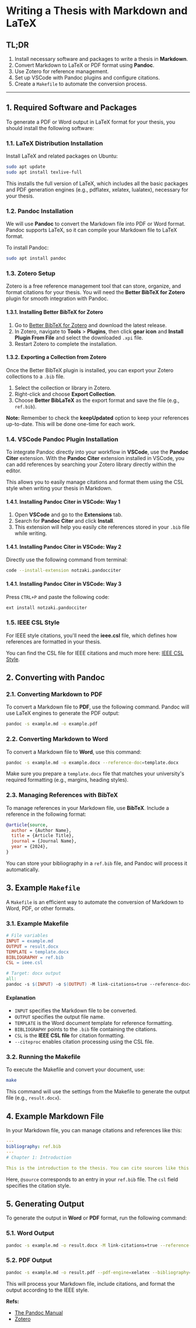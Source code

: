 # Writing a Thesis with Markdown and LaTeX

## TL;DR

1. Install necessary software and packages to write a thesis in **Markdown**.
2. Convert Markdown to LaTeX or PDF format using **Pandoc**.
3. Use Zotero for reference management.
4. Set up VSCode with Pandoc plugins and configure citations.
5. Create a `Makefile` to automate the conversion process.

---

## 1. Required Software and Packages

To generate a PDF or Word output in LaTeX format for your thesis, you should install the following software:

### 1.1. LaTeX Distribution Installation

Install LaTeX and related packages on Ubuntu:

```bash
sudo apt update
sudo apt install texlive-full
```

This installs the full version of LaTeX, which includes all the basic packages and PDF generation engines (e.g., pdflatex, xelatex, lualatex), necessary for your thesis.

### 1.2. Pandoc Installation

We will use **Pandoc** to convert the Markdown file into PDF or Word format. Pandoc supports LaTeX, so it can compile your Markdown file to LaTeX format.

To install Pandoc:

```bash
sudo apt install pandoc
```

### 1.3. Zotero Setup

Zotero is a free reference management tool that can store, organize, and format citations for your thesis. You will need the **Better BibTeX for Zotero** plugin for smooth integration with Pandoc.

#### 1.3.1. Installing Better BibTeX for Zotero

1. Go to [Better BibTeX for Zotero](https://github.com/retorquere/zotero-better-bibtex/releases) and download the latest release.
2. In Zotero, navigate to **Tools** > **Plugins**, then click **gear icon** and **Install Plugin From File** and select the downloaded `.xpi` file.
3. Restart Zotero to complete the installation.

#### 1.3.2. Exporting a Collection from Zotero

Once the Better BibTeX plugin is installed, you can export your Zotero collections to a `.bib` file.

1. Select the collection or library in Zotero.
2. Right-click and choose **Export Collection**.
3. Choose **Better BibLaTeX** as the export format and save the file (e.g., `ref.bib`).

**Note:** Remember to check the **keepUpdated** option to keep your references up-to-date. This will be done one-time for each work.

### 1.4. VSCode Pandoc Plugin Installation

To integrate Pandoc directly into your workflow in **VSCode**, use the **Pandoc Citer** extension. With the **Pandoc Citer** extension installed in VSCode, you can add references by searching your Zotero library directly within the editor.

This allows you to easily manage citations and format them using the CSL style when writing your thesis in Markdown.

#### 1.4.1. Installing Pandoc Citer in VSCode: Way 1

1. Open **VSCode** and go to the **Extensions** tab.
2. Search for **Pandoc Citer** and click **Install**.
3. This extension will help you easily cite references stored in your `.bib` file while writing.

#### 1.4.1. Installing Pandoc Citer in VSCode: Way 2

Directly use the following command from terminal:

```bash
code --install-extension notzaki.pandocciter
```

#### 1.4.1. Installing Pandoc Citer in VSCode: Way 3

Press `CTRL+P` and paste the following code:

```bash
ext install notzaki.pandocciter
```

### 1.5. IEEE CSL Style

For IEEE style citations, you'll need the **ieee.csl** file, which defines how references are formatted in your thesis.

You can find the CSL file for IEEE citations and much more here: [IEEE CSL Style](https://github.com/citation-style-language/styles).

## 2. Converting with Pandoc

### 2.1. Converting Markdown to PDF

To convert a Markdown file to **PDF**, use the following command. Pandoc will use LaTeX engines to generate the PDF output:

```bash
pandoc -s example.md -o example.pdf
```

### 2.2. Converting Markdown to Word

To convert a Markdown file to **Word**, use this command:

```bash
pandoc -s example.md -o example.docx --reference-doc=template.docx
```

Make sure you prepare a `template.docx` file that matches your university's required formatting (e.g., margins, heading styles).

### 2.3. Managing References with BibTeX

To manage references in your Markdown file, use **BibTeX**. Include a reference in the following format:

```bibtex
@article{source,
  author = {Author Name},
  title = {Article Title},
  journal = {Journal Name},
  year = {2024},
}
```

You can store your bibliography in a `ref.bib` file, and Pandoc will process it automatically.

## 3. Example `Makefile`

A `Makefile` is an efficient way to automate the conversion of Markdown to Word, PDF, or other formats.

### 3.1. Example Makefile

```makefile
# File variables
INPUT = example.md
OUTPUT = result.docx
TEMPLATE = template.docx
BIBLIOGRAPHY = ref.bib
CSL = ieee.csl

# Target: docx output
all:
pandoc -s $(INPUT) -o $(OUTPUT) -M link-citations=true --reference-doc=$(TEMPLATE) --bibliography=$(BIBLIOGRAPHY) --csl=$(CSL) --citeproc
```

#### Explanation

- `INPUT` specifies the Markdown file to be converted.
- `OUTPUT` specifies the output file name.
- `TEMPLATE` is the Word document template for reference formatting.
- `BIBLIOGRAPHY` points to the `.bib` file containing the citations.
- `CSL` is the **IEEE CSL file** for citation formatting.
- `--citeproc` enables citation processing using the CSL file.

### 3.2. Running the Makefile

To execute the Makefile and convert your document, use:

```bash
make
```

This command will use the settings from the Makefile to generate the output file (e.g., `result.docx`).

## 4. Example Markdown File

In your Markdown file, you can manage citations and references like this:

```yaml
---
bibliography: ref.bib
---
# Chapter 1: Introduction

This is the introduction to the thesis. You can cite sources like this [@source].
```

Here, `@source` corresponds to an entry in your `ref.bib` file. The `csl` field specifies the citation style.

## 5. Generating Output

To generate the output in **Word** or **PDF** format, run the following command:

### 5.1. Word Output

```bash
pandoc -s example.md -o result.docx -M link-citations=true --reference-doc=template.docx --bibliography=ref.bib --csl=ieee.csl --citeproc
```

### 5.2. PDF Output

```bash
pandoc -s example.md -o result.pdf --pdf-engine=xelatex --bibliography=ref.bib --csl=ieee.csl --citeproc
```

This will process your Markdown file, include citations, and format the output according to the IEEE style.

**Refs:**

- [The Pandoc Manual](https://pandoc.org/MANUAL.html)
- [Zotero](https://www.zotero.org/styles)
